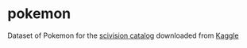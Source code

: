 # pokemon
Dataset of Pokemon for the [scivision catalog](https://scivision.readthedocs.io/en/latest/) downloaded from [Kaggle](https://www.kaggle.com/datasets/vishalsubbiah/pokemon-images-and-types)
